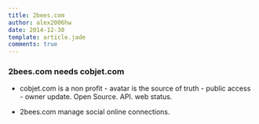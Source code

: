 ```yaml
---
title: 2bees.com
author: alex2006hw
date: 2014-12-30
template: article.jade
comments: true
---
```


### 2bees.com needs cobjet.com

- cobjet.com is a non profit - avatar is  the source of truth - public access - owner update.  Open Source.  API. web status.

- 2bees.com manage social online connections.

